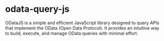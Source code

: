 # odata-query-js
ODataJS is a simple and efficient JavaScript library designed to query APIs that implement the OData (Open Data Protocol). It provides an intuitive way to build, execute, and manage OData queries with minimal effort.
